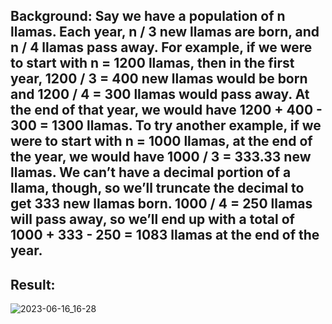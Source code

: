 ## Background: Say we have a population of n llamas. Each year, n / 3 new llamas are born, and n / 4 llamas pass away. For example, if we were to start with n = 1200 llamas, then in the first year, 1200 / 3 = 400 new llamas would be born and 1200 / 4 = 300 llamas would pass away. At the end of that year, we would have 1200 + 400 - 300 = 1300 llamas. To try another example, if we were to start with n = 1000 llamas, at the end of the year, we would have 1000 / 3 = 333.33 new llamas. We can’t have a decimal portion of a llama, though, so we’ll truncate the decimal to get 333 new llamas born. 1000 / 4 = 250 llamas will pass away, so we’ll end up with a total of 1000 + 333 - 250 = 1083 llamas at the end of the year.
## Result:
![2023-06-16_16-28](https://github.com/demurre/CS50/assets/117121382/31eb6ad7-9d23-4156-a643-b407a689ac55)
